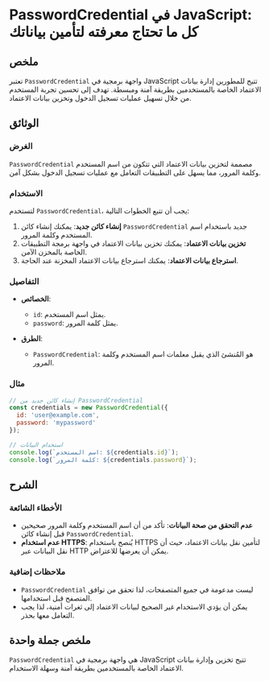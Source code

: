 <!--
Meta Description: # PasswordCredential في JavaScript: كل ما تحتاج معرفته لتأمين بياناتك ## ملخص تعتبر `PasswordCredential` واجهة برمجية في JavaScript تتيح للمطورين إدار...
Meta Keywords: passwordcredential, الاعتماد, بيانات, المستخدم, اسم
-->

# PasswordCredential في JavaScript: كل ما تحتاج معرفته لتأمين بياناتك

## ملخص
تعتبر `PasswordCredential` واجهة برمجية في JavaScript تتيح للمطورين إدارة بيانات الاعتماد الخاصة بالمستخدمين بطريقة آمنة ومبسطة. تهدف إلى تحسين تجربة المستخدم من خلال تسهيل عمليات تسجيل الدخول وتخزين بيانات الاعتماد.

## الوثائق
### الغرض
`PasswordCredential` مصممة لتخزين بيانات الاعتماد التي تتكون من اسم المستخدم وكلمة المرور، مما يسهل على التطبيقات التعامل مع عمليات تسجيل الدخول بشكل آمن.

### الاستخدام
لتستخدم `PasswordCredential`، يجب أن تتبع الخطوات التالية:
1. **إنشاء كائن جديد**: يمكنك إنشاء كائن `PasswordCredential` جديد باستخدام اسم المستخدم وكلمة المرور.
2. **تخزين بيانات الاعتماد**: يمكنك تخزين بيانات الاعتماد في واجهة برمجة التطبيقات الخاصة بالمخزن الآمن.
3. **استرجاع بيانات الاعتماد**: يمكنك استرجاع بيانات الاعتماد المخزنة عند الحاجة.

### التفاصيل
- **الخصائص**:
  - `id`: يمثل اسم المستخدم.
  - `password`: يمثل كلمة المرور.
  
- **الطرق**:
  - `PasswordCredential`: هو المُنشئ الذي يقبل معلمات اسم المستخدم وكلمة المرور.
  
### مثال
```javascript
// إنشاء كائن جديد من PasswordCredential
const credentials = new PasswordCredential({
  id: 'user@example.com',
  password: 'mypassword'
});

// استخدام البيانات
console.log(`اسم المستخدم: ${credentials.id}`);
console.log(`كلمة المرور: ${credentials.password}`);
```

## الشرح
### الأخطاء الشائعة
- **عدم التحقق من صحة البيانات**: تأكد من أن اسم المستخدم وكلمة المرور صحيحين قبل إنشاء كائن `PasswordCredential`.
- **عدم استخدام HTTPS**: يُنصح باستخدام HTTPS لتأمين نقل بيانات الاعتماد، حيث أن نقل البيانات عبر HTTP يمكن أن يعرضها للاعتراض.

### ملاحظات إضافية
- `PasswordCredential` ليست مدعومة في جميع المتصفحات، لذا تحقق من توافق المتصفح قبل استخدامها.
- يمكن أن يؤدي الاستخدام غير الصحيح لبيانات الاعتماد إلى ثغرات أمنية، لذا يجب التعامل معها بحذر.

## ملخص جملة واحدة
`PasswordCredential` هي واجهة برمجية في JavaScript تتيح تخزين وإدارة بيانات الاعتماد الخاصة بالمستخدمين بطريقة آمنة وسهلة الاستخدام.